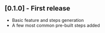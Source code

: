## [0.1.0] - First release

* Basic feature and steps generation
* A few most common pre-built steps added
